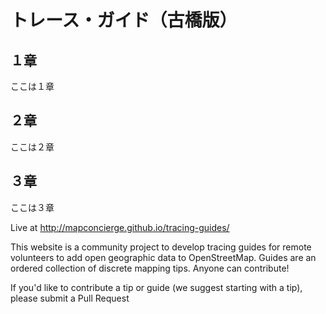 # トレース・ガイド（古橋版）

## １章
ここは１章

## ２章
ここは２章

## ３章
ここは３章


Live at http://mapconcierge.github.io/tracing-guides/

This website is a community project to develop tracing guides for remote volunteers to add open geographic data to OpenStreetMap. Guides are an ordered collection of discrete mapping tips. Anyone can contribute!

If you'd like to contribute a tip or guide (we suggest starting with a tip), please submit a Pull Request

